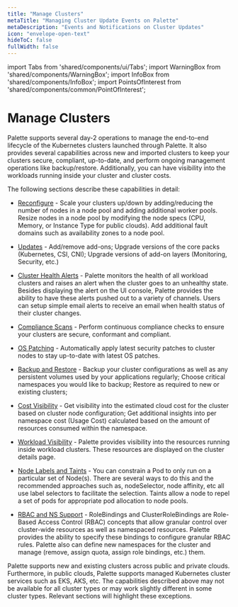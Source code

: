 ```yaml
---
title: "Manage Clusters"
metaTitle: "Managing Cluster Update Events on Palette"
metaDescription: "Events and Notifications on Cluster Updates"
icon: "envelope-open-text"
hideToC: false
fullWidth: false
---
```


import Tabs from 'shared/components/ui/Tabs';
import WarningBox from 'shared/components/WarningBox';
import InfoBox from 'shared/components/InfoBox';
import PointsOfInterest from 'shared/components/common/PointOfInterest';


# Manage Clusters

Palette supports several day-2 operations to manage the end-to-end lifecycle of the Kubernetes clusters launched through Palette. It also provides several capabilities across new and imported clusters to keep your clusters secure, compliant, up-to-date, and perform ongoing management operations like backup/restore. Additionally, you can have visibility into the workloads running inside your cluster and cluster costs. 

The following sections describe these capabilities in detail:

* [Reconfigure](/clusters/cluster-management/reconfigure) - Scale your clusters up/down by adding/reducing the number of nodes in a node pool and adding additional worker pools. Resize nodes in a node pool by modifying the node specs (CPU, Memory, or Instance Type for public clouds). Add additional fault domains such as availability zones to a node pool.


* [Updates](/clusters/cluster-management/cluster-updates) - Add/remove add-ons; Upgrade versions of the core packs (Kubernetes, CSI, CNI); Upgrade versions of add-on layers (Monitoring, Security, etc.)


* [Cluster Health Alerts](/clusters/cluster-management/health-alerts) - Palette monitors the health of all workload clusters and raises an alert when the cluster goes to an unhealthy state. Besides displaying the alert on the UI console, Palette provides the ability to have these alerts pushed out to a variety of channels. Users can setup simple email alerts to receive an email when health status of their cluster changes.


* [Compliance Scans](/clusters/cluster-management/compliance-scan) - Perform continuous compliance checks to ensure your clusters are secure, conformant and compliant.


* [OS Patching](/clusters/cluster-management/os-patching) - Automatically apply latest security patches to cluster nodes to stay up-to-date with latest OS patches.


* [Backup and Restore](/clusters/cluster-management/backup-restore) - Backup your cluster configurations as well as any persistent volumes used by your applications regularly; Choose critical namespaces you would like to backup; Restore as required to new or existing clusters;


* [Cost Visibility](/clusters/cluster-management/cloud-cost) - Get visibility into the estimated cloud cost for the cluster based on cluster node configuration; Get additional insights into per namespace cost (Usage Cost) calculated based on the amount of resources consumed within the namespace.


* [Workload Visibility](/clusters/cluster-management/workloads) - Palette provides visibility into the resources running inside workload clusters. These resources are displayed on the cluster details page. 


* [Node Labels and Taints](/clusters/cluster-management/taints) - You can constrain a Pod to only run on a particular set of Node(s). There are several ways to do this and the recommended approaches such as, nodeSelector, node affinity, etc all use label selectors to facilitate the selection. Taints allow a node to repel a set of pods for appropriate pod allocation to node pools.


* [RBAC and NS Support](/clusters/cluster-management/cluster-rbac) - RoleBindings and ClusterRoleBindings are Role-Based Access Control (RBAC) concepts that allow granular control over cluster-wide resources as well as namespaced resources. Palette provides the ability to specify these bindings to configure granular RBAC rules. Palette also can define new namespaces for the cluster and manage (remove, assign quota, assign role bindings, etc.) them.


<InfoBox>
Palette supports new and existing clusters across public and private clouds. Furthermore, in public clouds, Palette supports managed Kubernetes cluster services such as EKS, AKS, etc. The capabilities described above may not be available for all cluster types or may work slightly different in some cluster types. Relevant sections will highlight these exceptions.
</InfoBox>
